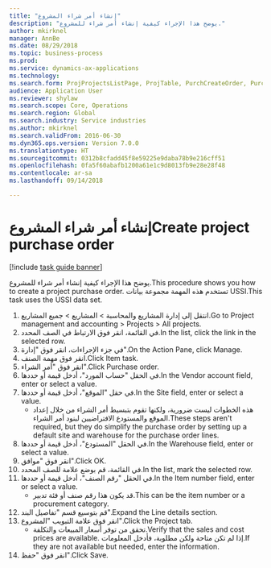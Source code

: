 ```yaml
--- 
title: "إنشاء أمر شراء المشروع"
description: "يوضح هذا الإجراء كيفية إنشاء أمر شراء للمشروع."
author: mkirknel
manager: AnnBe
ms.date: 08/29/2018
ms.topic: business-process
ms.prod: 
ms.service: dynamics-ax-applications
ms.technology: 
ms.search.form: ProjProjectsListPage, ProjTable, PurchCreateOrder, PurchTable, InventItemIdLookupPurchase
audience: Application User
ms.reviewer: shylaw
ms.search.scope: Core, Operations
ms.search.region: Global
ms.search.industry: Service industries
ms.author: mkirknel
ms.search.validFrom: 2016-06-30
ms.dyn365.ops.version: Version 7.0.0
ms.translationtype: HT
ms.sourcegitcommit: 0312b8cfadd45f8e59225e9daba78b9e216cff51
ms.openlocfilehash: 0fa5f60abafb1200a61e1c9d8013fb9e28e28f48
ms.contentlocale: ar-sa
ms.lasthandoff: 09/14/2018

---
```

# <a name="create-project-purchase-order"></a><span data-ttu-id="67f19-103">إنشاء أمر شراء المشروع</span><span class="sxs-lookup"><span data-stu-id="67f19-103">Create project purchase order</span></span>

[!include [task guide banner](../../includes/task-guide-banner.md)]

<span data-ttu-id="67f19-104">يوضح هذا الإجراء كيفية إنشاء أمر شراء للمشروع.</span><span class="sxs-lookup"><span data-stu-id="67f19-104">This procedure shows you how to create a project purchase order.</span></span> <span data-ttu-id="67f19-105">تستخدم هذه المهمة مجموعة بيانات USSI.</span><span class="sxs-lookup"><span data-stu-id="67f19-105">This task uses the USSI data set.</span></span>

1. <span data-ttu-id="67f19-106">انتقل إلى إدارة المشاريع والمحاسبة > المشاريع > جميع المشاريع.</span><span class="sxs-lookup"><span data-stu-id="67f19-106">Go to Project management and accounting > Projects > All projects.</span></span>
2. <span data-ttu-id="67f19-107">في القائمة، انقر فوق الارتباط في الصف المحدد.</span><span class="sxs-lookup"><span data-stu-id="67f19-107">In the list, click the link in the selected row.</span></span>
3. <span data-ttu-id="67f19-108">في جزء الإجراءات، انقر فوق "إدارة".</span><span class="sxs-lookup"><span data-stu-id="67f19-108">On the Action Pane, click Manage.</span></span>
4. <span data-ttu-id="67f19-109">انقر فوق مهمة الصنف.</span><span class="sxs-lookup"><span data-stu-id="67f19-109">Click Item task.</span></span>
5. <span data-ttu-id="67f19-110">انقر فوق "أمر الشراء".</span><span class="sxs-lookup"><span data-stu-id="67f19-110">Click Purchase order.</span></span>
6. <span data-ttu-id="67f19-111">في الحقل "حساب المورد"، أدخل قيمة أو حددها.</span><span class="sxs-lookup"><span data-stu-id="67f19-111">In the Vendor account field, enter or select a value.</span></span>
7. <span data-ttu-id="67f19-112">في حقل "الموقع"، أدخل قيمة أو حددها.</span><span class="sxs-lookup"><span data-stu-id="67f19-112">In the Site field, enter or select a value.</span></span>
    * <span data-ttu-id="67f19-113">هذه الخطوات ليست ضرورية، ولكنها تقوم بتبسيط أمر الشراء من خلال إعداد الموقع والمستودع الافتراضيين لبنود أمر الشراء.</span><span class="sxs-lookup"><span data-stu-id="67f19-113">These steps aren't required, but they do simplify the purchase order by setting up a default site and warehouse for the purchase order lines.</span></span>  
8. <span data-ttu-id="67f19-114">في الحقل "المستودع"، أدخل قيمة أو حددها.</span><span class="sxs-lookup"><span data-stu-id="67f19-114">In the Warehouse field, enter or select a value.</span></span>
9. <span data-ttu-id="67f19-115">انقر فوق "موافق".</span><span class="sxs-lookup"><span data-stu-id="67f19-115">Click OK.</span></span>
10. <span data-ttu-id="67f19-116">في القائمة، قم بوضع علامة للصف المحدد.</span><span class="sxs-lookup"><span data-stu-id="67f19-116">In the list, mark the selected row.</span></span>
11. <span data-ttu-id="67f19-117">في الحقل "رقم الصنف"، أدخل قيمة أو حددها.</span><span class="sxs-lookup"><span data-stu-id="67f19-117">In the Item number field, enter or select a value.</span></span>
    * <span data-ttu-id="67f19-118">قد يكون هذا رقم صنف أو فئة تدبير.</span><span class="sxs-lookup"><span data-stu-id="67f19-118">This can be the item number or a procurement category.</span></span>  
12. <span data-ttu-id="67f19-119">قم بتوسيع قسم "تفاصيل البند".</span><span class="sxs-lookup"><span data-stu-id="67f19-119">Expand the Line details section.</span></span>
13. <span data-ttu-id="67f19-120">انقر فوق علامة التبويب "المشروع".</span><span class="sxs-lookup"><span data-stu-id="67f19-120">Click the Project tab.</span></span>
    * <span data-ttu-id="67f19-121">تحقق من توفر أسعار المبيعات والتكلفة.</span><span class="sxs-lookup"><span data-stu-id="67f19-121">Verify that the sales and cost prices are available.</span></span> <span data-ttu-id="67f19-122">إذا لم تكن متاحة ولكن مطلوبة، فأدخل المعلومات.</span><span class="sxs-lookup"><span data-stu-id="67f19-122">If they are not available but needed, enter the information.</span></span>  
14. <span data-ttu-id="67f19-123">انقر فوق "حفظ".</span><span class="sxs-lookup"><span data-stu-id="67f19-123">Click Save.</span></span>


